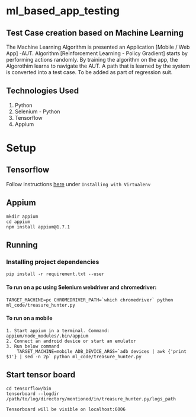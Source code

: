 # ml_based_app_testing

## Test Case creation based on Machine Learning

The Machine Learning Algorithm is presented an Application [Mobile / Web App] -AUT. Algorithm [Reinforcement Learning - Policy Gradient] starts by performing actions randomly. By training the algorithm on the app, the Algorothim learns to navigate the AUT. A path that is learned by the system is converted into a test case. To be added as part of regression suit.


## Technologies Used

1. Python
2. Selenium - Python
3. Tensorflow
4. Appium

# Setup

## Tensorflow

Follow instructions [here](https://www.tensorflow.org/install/install_mac) under `Installing with Virtualenv`

## Appium
```
mkdir appium
cd appium
npm install appium@1.7.1
```

## Running

### Installing project dependencies
    pip install -r requirement.txt --user

#### To run on a pc using Selenium webdriver and chromedriver:

    TARGET_MACHINE=pc CHROMEDRIVER_PATH=`which chromedriver` python ml_code/treasure_hunter.py

#### To run on a mobile 
```
1. Start appium in a terminal. Command: appium/node_modules/.bin/appium
2. Connect an android device or start an emulator
3. Run below command    
    TARGET_MACHINE=mobile ADB_DEVICE_ARGS=`adb devices | awk {'print $1'} | sed -n 2p` python ml_code/treasure_hunter.py
```   

## Start tensor board
```
cd tensorflow/bin 
tensorboard --logdir /path/to/log/directory/mentioned/in/treasure_hunter.py/logs_path

Tensorboard will be visible on localhost:6006
```
